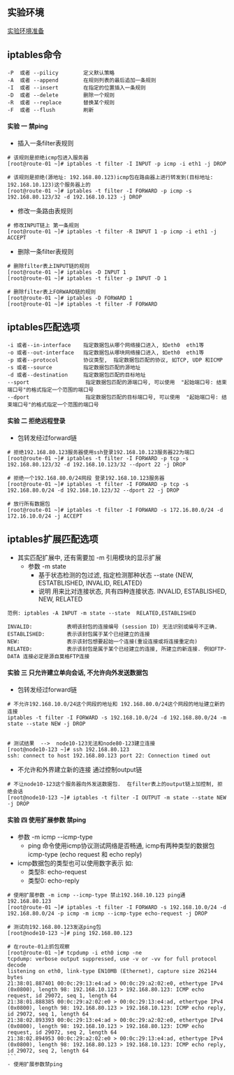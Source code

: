 ## 实验环境
[实验环境准备](https://github.com/xusxlinux/Document/blob/master/NetWork/route/01-%E8%B7%A8%E7%BD%91%E6%AE%B5%E8%B7%AF%E7%94%B1%E8%A1%A8%E9%85%8D%E7%BD%AE.md)

## iptables命令
``` shell
-P  或者 --pilicy        定义默认策略
-A  或者 --append        在规则列表的最后追加一条规则
-I  或者 --insert        在指定的位置插入一条规则
-D  或者 --delete        删除一个规则
-R  或者 --replace       替换某个规则
-F  或者 --flush         刷新
```

#### 实验 一  禁ping
- 插入一条filter表规则
``` shell
# 该规则是拒绝icmp包进入服务器
[root@route-01 ~]# iptables -t filter -I INPUT -p icmp -i eth1 -j DROP

# 该规则是拒绝(源地址: 192.168.80.123)icmp包在路由器上进行转发到(目标地址: 192.168.10.123)这个服务器上的
[root@route-01 ~]# iptables -t filter -I FORWARD -p icmp -s 192.168.80.123/32 -d 192.168.10.123 -j DROP
```
- 修改一条路由表规则
``` shell
# 修改INPUT链上 第一条规则
[root@route-01 ~]# iptables -t filter -R INPUT 1 -p icmp -i eth1 -j ACCEPT
```
- 删除一条filter表规则
``` shell
# 删除filter表上INPUT链的规则
[root@route-01 ~]# iptables -D INPUT 1
[root@route-01 ~]# iptables -t filter -p INPUT -D 1

# 删除filter表上FORWARD链的规则
[root@route-01 ~]# iptables -D FORWARD 1
[root@route-01 ~]# iptables -t filter -F FORWARD
```

## iptables匹配选项
``` shell
-i 或者--in-interface    指定数据包从哪个网络接口进入, 如eth0  eth1等
-o 或者--out-interface   指定数据包从哪块网络接口进入, 如eth0  eth1等
-p 或者--protocol        协议类型,  指定数据包匹配的协议, 如TCP, UDP 和ICMP
-s 或者--source          指定数据包匹配的源地址
-d 或者--destination     指定数据包匹配的目标地址
--sport                  指定数据包匹配的源端口号, 可以使用  "起始端口号: 结束端口号"的格式指定一个范围的端口号
--dport                  指定数据包匹配的目标端口号, 可以使用  "起始端口号: 结束端口号"的格式指定一个范围的端口号
```

#### 实验 二  拒绝远程登录
- 包转发经过forward链
``` shell
# 拒绝192.168.80.123服务器使用ssh登录192.168.10.123服务器22为端口
[root@route-01 ~]# iptables -t filter -I FORWARD -p tcp -s 192.168.80.123/32 -d 192.168.10.123/32 --dport 22 -j DROP

# 拒绝一个192.168.80.0/24网段 登录192.168.10.123服务器
[root@route-01 ~]# iptables -t filter -I FORWARD -p tcp -s 192.168.80.0/24 -d 192.168.10.123/32 --dport 22 -j DROP

# 放行所有数据包
[root@route-01 ~]# iptables -t filter -I FORWARD -s 172.16.80.0/24 -d 172.16.10.0/24 -j ACCEPT
```

## iptables扩展匹配选项
- 其实匹配扩展中, 还有需要加 -m 引用模块的显示扩展  
  - 参数 -m state
      - 基于状态检测的包过滤, 指定检测那种状态  --state {NEW, ESTATBLISHED, INVALID, RELATED}
      - 说明 用来比对连接状态, 共有四种连接状态. INVALID, ESTABLISHED, NEW, RELATED
``` shell
范例: iptables -A INPUT -m state --state  RELATED,ESTABLISHED

INVALID:           表明该封包的连接编号 (session ID) 无法识别或编号不正确.
ESTABLISHED:       表示该封包属于某个已经建立的连接
NEW:               表示该封包想要起始一个连接(重设连接或将连接重定向)
RELATED:           表示该封包是属于某个已经建立的连接, 所建立的新连接. 例如FTP-DATA 连接必定是源自莫格FTP连接
```

#### 实验 三  只允许建立单向会话, 不允许向外发送数据包
- 包转发经过forward链
``` shell
# 不允许192.168.10.0/24这个网段的地址和 192.168.80.0/24这个网段的地址建立新的连接
iptables -t filter -I FORWARD -s 192.168.10.0/24 -d 192.168.80.0/24 -m state --state NEW -j DROP


# 测试结果  -->  node10-123无法和node80-123建立连接 
[root@node10-123 ~]# ssh 192.168.80.123
ssh: connect to host 192.168.80.123 port 22: Connection timed out
```
- 不允许和外界建立新的连接 通过控制output链
``` shell
# 不让node10-123这个服务器向外发送数据包.  在filter表上的output链上加控制, 拒绝会话
[root@node10-123 ~]# iptables -t filter -I OUTPUT -m state --state NEW -j DROP
```

#### 实验 四  使用扩展参数 禁ping
- 参数 -m icmp --icmp-type
    - ping 命令使用icmp协议测试网络是否畅通, icmp有两种类型的数据包 icmp-type (echo request 和 echo reply)
- icmp数据包的类型也可以使用数字表示 如:
    - 类型8:  echo-request
    - 类型0:  echo-reply

```` shell
# 使用扩展参数 -m icmp --icmp-type 禁止192.168.10.123 ping通 192.168.80.123
[root@route-01 ~]# iptables -t filter -I FORWARD -s 192.168.10.0/24 -d 192.168.80.0/24 -p icmp -m icmp --icmp-type echo-request -j DROP

# 测试向192.168.80.123发送ping包
[root@node10-123 ~]# ping 192.168.80.123

# 在route-01上抓包观察
[root@route-01 ~]# tcpdump -i eth0 icmp -ne
tcpdump: verbose output suppressed, use -v or -vv for full protocol decode
listening on eth0, link-type EN10MB (Ethernet), capture size 262144 bytes
21:38:01.887401 00:0c:29:13:e4:ad > 00:0c:29:a2:02:e0, ethertype IPv4 (0x0800), length 98: 192.168.10.123 > 192.168.80.123: ICMP echo request, id 29072, seq 1, length 64
21:38:01.888385 00:0c:29:a2:02:e0 > 00:0c:29:13:e4:ad, ethertype IPv4 (0x0800), length 98: 192.168.80.123 > 192.168.10.123: ICMP echo reply, id 29072, seq 1, length 64
21:38:02.893393 00:0c:29:13:e4:ad > 00:0c:29:a2:02:e0, ethertype IPv4 (0x0800), length 98: 192.168.10.123 > 192.168.80.123: ICMP echo request, id 29072, seq 2, length 64
21:38:02.894953 00:0c:29:a2:02:e0 > 00:0c:29:13:e4:ad, ethertype IPv4 (0x0800), length 98: 192.168.80.123 > 192.168.10.123: ICMP echo reply, id 29072, seq 2, length 64
```
- 使用扩展参数禁ping  




















